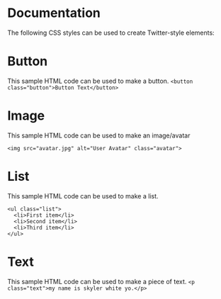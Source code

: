 # Documentation
The following CSS styles can be used to create Twitter-style elements:

# Button
This sample HTML code can be used to make a button.
```<button class="button">Button Text</button>```

# Image
This sample HTML code can be used to make an image/avatar

```<img src="avatar.jpg" alt="User Avatar" class="avatar">```

# List
This sample HTML code can be used to make a list.
```
<ul class="list">
  <li>First item</li>
  <li>Second item</li>
  <li>Third item</li>
</ul>
```
# Text
This sample HTML code can be used to make a piece of text.
```<p class="text">my name is skyler white yo.</p>```
